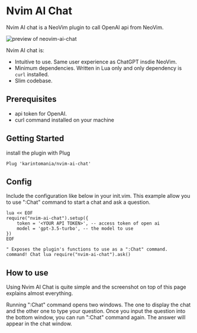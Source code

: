 # Nvim AI Chat
Nvim AI chat is a NeoVim plugin to call OpenAI api from NeoVim.

![preview of neovim-ai-chat](https://github.com/karintomania/nvim-ai-chat/assets/19652340/25e0482e-8b30-47a2-bfd2-33c45b24600f)

Nvim AI chat is:
- Intuitive to use. Same user experience as ChatGPT insdie NeoVim.
- Minimum dependencies. Written in Lua only and only dependency is `curl` installed.
- Slim codebase.

## Prerequisites
- api token for OpenAI.
- curl command installed on your machine

## Getting Started
install the plugin with Plug
```
Plug 'karintomania/nvim-ai-chat'
```

## Config
Include the configuration like below in your init.vim.
This example allow you to use ":Chat" command to start a chat and ask a question.
```
lua << EOF
require("nvim-ai-chat").setup({
	token = '<YOUR API TOKEN>', -- access token of open ai
	model = 'gpt-3.5-turbo', -- the model to use
})
EOF

" Exposes the plugin's functions to use as a ":Chat" command.
command! Chat lua require("nvim-ai-chat").ask()
```

## How to use
Using Nvim AI Chat is quite simple and the screenshot on top of this page explains almost everything.

Running ":Chat" command opens two windows. The one to display the chat and the other one to type your question.
Once you input the question into the bottom window, you can run ":Chat" command again. The answer will appear in the chat window.
